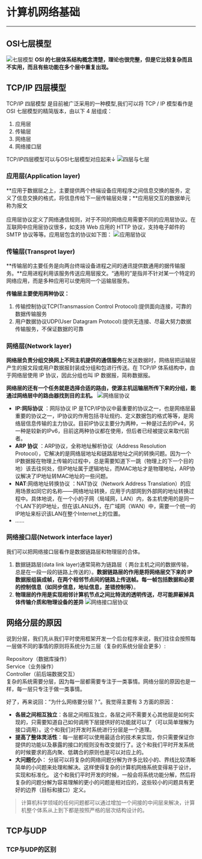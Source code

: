 # 计算机网络基础
---
## OSI七层模型
![七层模型](https://guide-blog-images.oss-cn-shenzhen.aliyuncs.com/github/javaguide/cs-basics/network/osi-7-model.png)
**OSI 的七层体系结构概念清楚，理论也很完整，但是它比较复杂而且不实用，而且有些功能在多个层中重复出现。**
## TCP/IP 四层模型
TCP/IP 四层模型 是目前被广泛采用的一种模型,我们可以将 TCP / IP 模型看作是 OSI 七层模型的精简版本，由以下 4 层组成：
1. 应用层
2. 传输层
3. 网络层
4. 网络接口层

TCP/IP四层模型可以与OSI七层模型对应起来↓
![四层与七层](https://guide-blog-images.oss-cn-shenzhen.aliyuncs.com/github/javaguide/cs-basics/network/tcp-ip-4-model.png)
### 应用层(Application layer)
**应用于数据层之上，主要提供两个终端设备应用程序之间信息交换的服务，定义了信息交换的格式，将信息传给下一层传输层处理；**应用层交互的数据单元称为报文<br><br>
应用层协议定义了网络通信规则，对于不同的网络应用需要不同的应用层协议。在互联网中应用层协议很多，如支持 Web 应用的 HTTP 协议，支持电子邮件的 SMTP 协议等等。应用层包含的协议如下图：
![应用层协议](https://guide-blog-images.oss-cn-shenzhen.aliyuncs.com/github/javaguide/cs-basics/network/application-layer-protocol.png)

### 传输层(Transprot layer)
**传输层的主要任务是向两台终端设备进程之间的通讯提供数通用的据传输服务。**应用进程利用该服务传送应用层报文。“通用的”是指并不针对某一个特定的网络应用，而是多种应用可以使用同一个运输层服务。

**传输层主要使用两种协议：**

1. 传输控制协议TCP(Transmassion Control Protocol):提供面向连接，可靠的数据传输服务
2. 用户数据协议UDP(User Datagram Protocol):提供无连接、尽最大努力数据传输服务，不保证数据的可靠

### 网络层(Network layer)
**网络层负责分组交换网上不同主机提供的通信服务**在发送数据时，网络层把运输层产生的报文段或用户数据报封装成分组和包进行传送。在 TCP/IP 体系结构中，由于网络层使用 IP 协议，因此分组也叫 IP 数据报，简称数据报。

**网络层的还有一个任务就是选择合适的路由，使源主机运输层所传下来的分组，能通过网络层中的路由器找到目的主机。**
![网络层协议](https://guide-blog-images.oss-cn-shenzhen.aliyuncs.com/github/javaguide/cs-basics/network/nerwork-layer-protocol.png)
* **IP:网际协议** ：网际协议 IP 是TCP/IP协议中最重要的协议之一，也是网络层最重要的协议之一，IP协议的作用包括寻址规约、定义数据包的格式等等，是网络层信息传输的主力协议。目前IP协议主要分为两种，一种是过去的IPv4，另一种是较新的IPv6，目前这两种协议都在使用，但后者已经被提议来取代前者。
* **ARP 协议** ：ARP协议，全称地址解析协议（Address Resolution Protocol），它解决的是网络层地址和链路层地址之间的转换问题。因为一个IP数据报在物理上传输的过程中，总是需要知道下一跳（物理上的下一个目的地）该去往何处，但IP地址属于逻辑地址，而MAC地址才是物理地址，ARP协议解决了IP地址转MAC地址的一些问题。
* **NAT**:网络地址转换协议 ：NAT协议（Network Address Translation）的应用场景如同它的名称——网络地址转换，应用于内部网到外部网的地址转换过程中。具体地说，在一个小的子网（局域网，LAN）内，各主机使用的是同一个LAN下的IP地址，但在该LAN以外，在广域网（WAN）中，需要一个统一的IP地址来标识该LAN在整个Internet上的位置。
* ......

### 网络接口层(Network interface layer)
我们可以把网络接口层看作是数据链路层和物理层的合体。

1. 数据链路层(data link layer)通常简称为链路层（ 两台主机之间的数据传输，总是在一段一段的链路上传送的）。**数据链路层的作用是将网络层交下来的 IP 数据报组装成帧，在两个相邻节点间的链路上传送帧。每一帧包括数据和必要的控制信息（如同步信息，地址信息，差错控制等）**。
2. **物理层的作用是实现相邻计算机节点之间比特流的透明传送，尽可能屏蔽掉具体传输介质和物理设备的差异**
![网络接口层协议](https://guide-blog-images.oss-cn-shenzhen.aliyuncs.com/github/javaguide/cs-basics/network/network-interface-layer-protocol.png)

## 网络分层的原因

说到分层，我们先从我们平时使用框架开发一个后台程序来说，我们往往会按照每一层做不同的事情的原则将系统分为三层（复杂的系统分层会更多）:

Repository（数据库操作）<br>
Service（业务操作）<br>
Controller（前后端数据交互）<br>
复杂的系统需要分层，因为每一层都需要专注于一类事情。网络分层的原因也是一样，每一层只专注于做一类事情。

好了，再来说回：“为什么网络要分层？”。我觉得主要有 3 方面的原因：

* **各层之间相互独立**：各层之间相互独立，各层之间不需要关心其他层是如何实现的，只需要知道自己如何调用下层提供好的功能就可以了（可以简单理解为接口调用）。这个和我们对开发时系统进行分层是一个道理。
* **提高了整体灵活性**：每一层都可以使用最适合的技术来实现，你只需要保证你提供的功能以及暴露的接口的规则没有改变就行了。这个和我们平时开发系统的时候要求的高内聚、低耦合的原则也是可以对应上的。
* **大问题化小**： 分层可以将复杂的网络间题分解为许多比较小的、界线比较清晰简单的小问题来处理和解决。这样使得复杂的计算机网络系统变得易于设计，实现和标准化。 这个和我们平时开发的时候，一般会将系统功能分解，然后将复杂的问题分解为容易理解的更小的问题是相对应的，这些较小的问题具有更好的边界（目标和接口）定义。

>计算机科学领域的任何问题都可以通过增加一个间接的中间层来解决，计算机整个体系从上到下都是按照严格的层次结构设计的。

































## TCP与UDP
### TCP与UDP的区别
